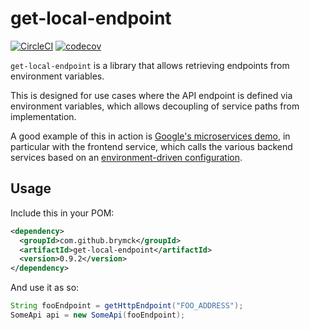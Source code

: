 get-local-endpoint
==================

[![CircleCI](https://circleci.com/gh/brymck/get-local-endpoint.svg?style=shield)](https://circleci.com/gh/brymck/get-local-endpoint)
[![codecov](https://codecov.io/gh/brymck/get-local-endpoint/branch/master/graph/badge.svg)](https://codecov.io/gh/brymck/get-local-endpoint)

`get-local-endpoint` is a library that allows retrieving endpoints from environment variables.

This is designed for use cases where the API endpoint is defined via environment variables, which
allows decoupling of service paths from implementation.

A good example of this in action is [Google's microservices demo][microservices-demo], in particular
with the frontend service, which calls the various backend services based on an
[environment-driven configuration][frontend-yaml].

Usage
-----

Include this in your POM:

```xml
<dependency>
  <groupId>com.github.brymck</groupId>
  <artifactId>get-local-endpoint</artifactId>
  <version>0.9.2</version>
</dependency>
```

And use it as so:

```java
String fooEndpoint = getHttpEndpoint("FOO_ADDRESS");
SomeApi api = new SomeApi(fooEndpoint);
```

[microservices-demo]: https://github.com/GoogleCloudPlatform/microservices-demo
[frontend-yaml]: https://github.com/GoogleCloudPlatform/microservices-demo/blob/master/kubernetes-manifests/frontend.yaml
